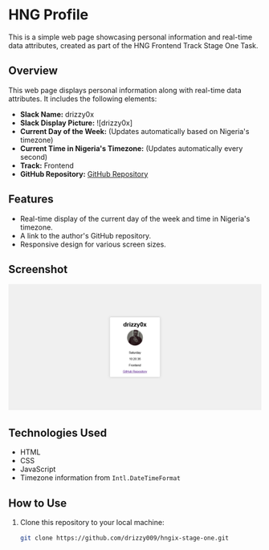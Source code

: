 # HNG Profile

This is a simple web page showcasing personal information and real-time data attributes, created as part of the HNG Frontend Track Stage One Task.

## Overview

This web page displays personal information along with real-time data attributes. It includes the following elements:

- **Slack Name:** drizzy0x
- **Slack Display Picture:** ![drizzy0x]
- **Current Day of the Week:** (Updates automatically based on Nigeria's timezone)
- **Current Time in Nigeria's Timezone:** (Updates automatically every second)
- **Track:** Frontend
- **GitHub Repository:** [GitHub Repository](https://github.com/drizzy009/hngix-stage-one)

## Features

- Real-time display of the current day of the week and time in Nigeria's timezone.
- A link to the author's GitHub repository.
- Responsive design for various screen sizes.

## Screenshot

![Screenshot](screenshot.png)

## Technologies Used

- HTML
- CSS
- JavaScript
- Timezone information from `Intl.DateTimeFormat`

## How to Use

1. Clone this repository to your local machine:

   ```bash
   git clone https://github.com/drizzy009/hngix-stage-one.git
